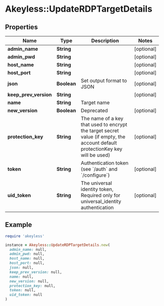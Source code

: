 # Akeyless::UpdateRDPTargetDetails

## Properties

| Name | Type | Description | Notes |
| ---- | ---- | ----------- | ----- |
| **admin_name** | **String** |  | [optional] |
| **admin_pwd** | **String** |  | [optional] |
| **host_name** | **String** |  | [optional] |
| **host_port** | **String** |  | [optional] |
| **json** | **Boolean** | Set output format to JSON | [optional] |
| **keep_prev_version** | **String** |  | [optional] |
| **name** | **String** | Target name |  |
| **new_version** | **Boolean** | Deprecated | [optional] |
| **protection_key** | **String** | The name of a key that used to encrypt the target secret value (if empty, the account default protectionKey key will be used) | [optional] |
| **token** | **String** | Authentication token (see &#x60;/auth&#x60; and &#x60;/configure&#x60;) | [optional] |
| **uid_token** | **String** | The universal identity token, Required only for universal_identity authentication | [optional] |

## Example

```ruby
require 'akeyless'

instance = Akeyless::UpdateRDPTargetDetails.new(
  admin_name: null,
  admin_pwd: null,
  host_name: null,
  host_port: null,
  json: null,
  keep_prev_version: null,
  name: null,
  new_version: null,
  protection_key: null,
  token: null,
  uid_token: null
)
```

